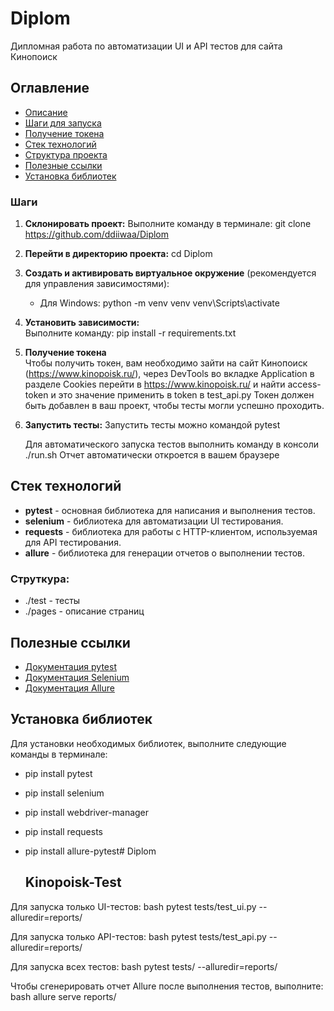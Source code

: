 # Diplom

Дипломная работа по автоматизации UI и API тестов для сайта Кинопоиск

## Оглавление
- [Описание](#описание)
- [Шаги для запуска](#шаги-для-запуска)
- [Получение токена](#получение-токена)
- [Стек технологий](#стек-технологий)
- [Структура проекта](#структура-проекта)
- [Полезные ссылки](#полезные-ссылки)
- [Установка библиотек](#установка-библиотек)


### Шаги
1. **Склонировать проект:** 
    Выполните команду в терминале: git clone https://github.com/ddiiwaa/Diplom

3. **Перейти в директорию проекта:**
        cd Diplom

4. **Создать и активировать виртуальное окружение** (рекомендуется для управления зависимостями):  
    - Для Windows:
   python -m venv venv
   venv\Scripts\activate

5. **Установить зависимости:**  
   Выполните команду:
   pip install -r requirements.txt

6. **Получение токена**  
   Чтобы получить токен, вам необходимо зайти на сайт Кинопоиск (https://www.kinopoisk.ru/), 
   через DevTools во вкладке Application в разделе Cookies перейти в https://www.kinopoisk.ru/
   и найти access-token и это значение применить в token в test_api.py
   Токен должен быть добавлен в ваш проект, чтобы тесты могли успешно проходить.

7. **Запустить тесты:** 
    Запустить тесты можно командой pytest

    Для автоматического запуска тестов выполнить команду в консоли ./run.sh Отчет автоматически откроется в вашем браузере

## Стек технологий
- **pytest** - основная библиотека для написания и выполнения тестов.
- **selenium** - библиотека для автоматизации UI тестирования.
- **requests** - библиотека для работы с HTTP-клиентом, используемая для API тестирования.
- **allure** - библиотека для генерации отчетов о выполнении тестов.

### Струткура:
- ./test - тесты
- ./pages - описание страниц

## Полезные ссылки
- [Документация pytest](https://docs.pytest.org/en/stable/)
- [Документация Selenium](https://www.selenium.dev/documentation/webdriver/)
- [Документация Allure](https://docs.qameta.io/allure/)

## Установка библиотек
Для установки необходимых библиотек, выполните следующие команды в терминале:

- pip install pytest
- pip install selenium
- pip install webdriver-manager
- pip install requests
- pip install allure-pytest# Diplom



  ## Kinopoisk-Test

Для запуска только UI-тестов:
bash pytest tests/test_ui.py --alluredir=reports/

Для запуска только API-тестов:
bash pytest tests/test_api.py --alluredir=reports/

Для запуска всех тестов:
bash pytest tests/ --alluredir=reports/

Чтобы сгенерировать отчет Allure после выполнения тестов, выполните:
bash allure serve reports/
